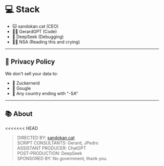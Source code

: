 # 💻 Stack

- 🐱 sandokan.cat (CEO)
- 👨‍🏫 GerardGPT (Code)
- 🤖 DeepSeek (Debugging)
- 🕵️‍♂️ NSA (Reading this and crying)

---

## 🔐 Privacy Policy

We don't sell your data to:

- 🚫 Zuckernerd
- 🚫 Gougle
- 🚫 Any country ending with "-SA"

---

## 📚 About

<<<<<<< HEAD
> DIRECTED BY: [sandokan.cat](https://sandokan.cat) \
> SCRIPT CONSULTANTS: Gerard, JPedro \
> ASSISTANT PRODUCER: ChatGPT \
> POST-PRODUCTION: DeepSeek \
> SPONSORED BY: No government, thank you.
